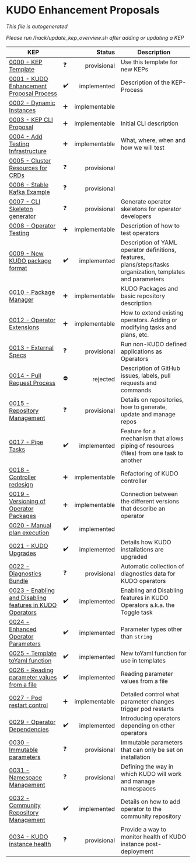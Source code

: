# KUDO Enhancement Proposals

*This file is autogenerated*

*Please run /hack/update_kep_overview.sh after adding or updating a KEP*

| KEP | | Status | Description |
| --- | --- | ---: | --- |
| [0000 - KEP Template](0000-kep-template.md) | :question: | provisional | Use this template for new KEPs |
| [0001 - KUDO Enhancement Proposal Process](0001-kep-process.md) | :heavy_check_mark: | implemented | Description of the KEP-Process |
| [0002 - Dynamic Instances](0002-dynamic-instances.md) | :heavy_plus_sign: | implementable |  |
| [0003 - KEP CLI Proposal](0003-kep-cli.md) | :heavy_plus_sign: | implementable | Initial CLI description |
| [0004 - Add Testing Infrastructure](0004-add-testing-infrastructure.md) | :heavy_plus_sign: | implementable | What, where, when and how we will test |
| [0005 - Cluster Resources for CRDs](0005-cluster-resources-for-crds.md) | :question: | provisional |  |
| [0006 - Stable Kafka Example](0006-stable-kafka-example.md) | :question: | provisional |  |
| [0007 - CLI Skeleton generator](0007-cli-generation.md) | :question: | provisional | Generate operator skeletons for operator developers |
| [0008 - Operator Testing](0008-operator-testing.md) | :heavy_plus_sign: | implementable | Description of how to test operators |
| [0009 - New KUDO package format](0009-operator-toolkit.md) | :heavy_check_mark: | implemented | Description of YAML operator definitions, features, plans/steps/tasks organization, templates and parameters |
| [0010 - Package Manager](0010-package-manager.md) | :heavy_plus_sign: | implementable | KUDO Packages and basic repository description |
| [0012 - Operator Extensions](0012-operator-extensions.md) | :heavy_plus_sign: | implementable | How to extend existing operators. Adding or modifying tasks and plans, etc. |
| [0013 - External Specs](0013-external-specs.md) | :question: | provisional | Run non-KUDO defined applications as Operators |
| [0014 - Pull Request Process](0014-pull-request-process.md) | :no_entry: | rejected | Description of GitHub issues, labels, pull requests and commands |
| [0015 - Repository Management](0015-repository-management.md) | :question: | provisional | Details on repositories, how to generate, update and manage repos |
| [0017 - Pipe Tasks](0017-pipe-tasks.md) | :heavy_check_mark: | implemented | Feature for a mechanism that allows piping of resources (files) from one task to another |
| [0018 - Controller redesign](0018-controller-overhaul.md) | :heavy_plus_sign: | implementable | Refactoring of KUDO controller |
| [0019 - Versioning of Operator Packages](0019-package-api-versioning.md) | :heavy_plus_sign: | implementable | Connection between the different versions that describe an operator |
| [0020 - Manual plan execution](0020-manual-plan-execution.md) | :heavy_check_mark: | implemented |  |
| [0021 - KUDO Upgrades](0021-kudo-upgrade.md) | :heavy_check_mark: | implemented | Details how KUDO installations are upgraded |
| [0022 - Diagnostics Bundle](0022-diagnostics-bundle.md) | :question: | provisional | Automatic collection of diagnostics data for KUDO operators |
| [0023 - Enabling and Disabling features in KUDO Operators](0023-enable-disable-features.md) | :heavy_check_mark: | implemented | Enabling and Disabling features in KUDO Operators a.k.a. the Toggle task |
| [0024 - Enhanced Operator Parameters](0024-parameter-enhancement.md) | :heavy_check_mark: | implemented | Parameter types other than `string` |
| [0025 - Template toYaml function](0025-template-to-yaml-function.md) | :heavy_check_mark: | implemented | New toYaml function for use in templates |
| [0026 - Reading parameter values from a file](0026-reading-parameter-values-from-a-file.md) | :heavy_check_mark: | implemented | Reading parameter values from a file |
| [0027 - Pod restart control](0027-pod-restart-controls.md) | :heavy_plus_sign: | implementable | Detailed control what parameter changes trigger pod restarts |
| [0029 - Operator Dependencies](0029-operator-dependencies.md) | :heavy_check_mark: | implemented | Introducing operators depending on other operators |
| [0030 - Immutable parameters](0030-immutable-parameters.md) | :question: | provisional | Immutable parameters that can only be set on installation |
| [0031 - Namespace Management](0031-namespace-management.md) | :question: | provisional | Defining the way in which KUDO will work and manage namespaces |
| [0032 - Community Repository Management](0032-community-repository-management.md) | :heavy_check_mark: | implemented | Details on how to add operator to the community repository |
| [0034 - KUDO instance health](0034-instance-health.md) | :question: | provisional | Provide a way to monitor health of KUDO instance post-deployment |
